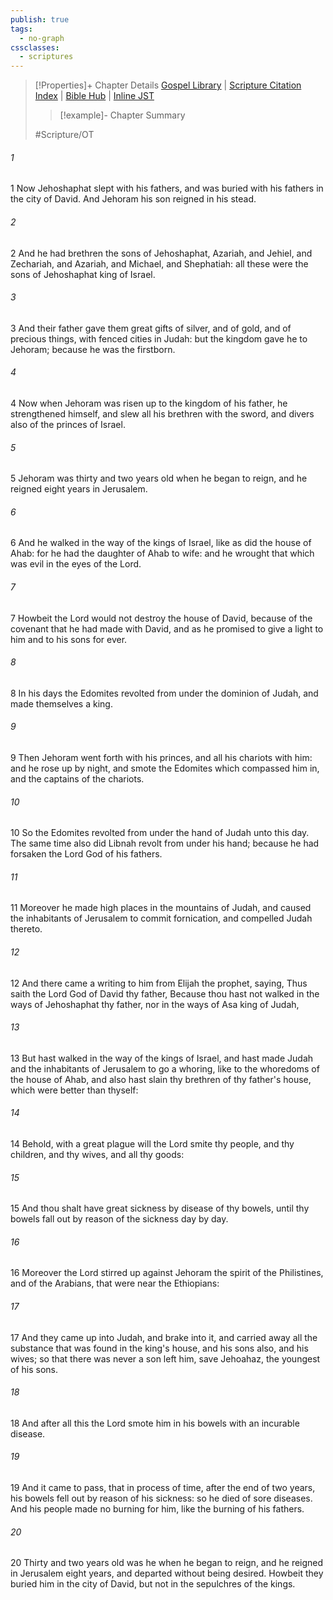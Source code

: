 ```yaml
---
publish: true
tags:
  - no-graph
cssclasses:
  - scriptures
---
```

>[!Properties]+ Chapter Details
>[Gospel Library](https://churchofjesuschrist.org/study/scriptures/ot/2-chr/21?lang=eng)    |    [Scripture Citation Index](https://scriptures.byu.edu/#07215::c07215)    |    [Bible Hub](https://biblehub.com/2_chronicles/21.htm)    |    [Inline JST](https://scripturetoolbox.com/html/ic/2Chronicles/21.html)
>>[!example]- Chapter Summary
>> 
> 
>
>#Scripture/OT
###### 1
1 Now Jehoshaphat slept with his fathers, and was buried with his fathers in the city of David. And Jehoram his son reigned in his stead.
###### 2
2 And he had brethren the sons of Jehoshaphat, Azariah, and Jehiel, and Zechariah, and Azariah, and Michael, and Shephatiah: all these were the sons of Jehoshaphat king of Israel.
###### 3
3 And their father gave them great gifts of silver, and of gold, and of precious things, with fenced cities in Judah: but the kingdom gave he to Jehoram; because he was the firstborn.
###### 4
4 Now when Jehoram was risen up to the kingdom of his father, he strengthened himself, and slew all his brethren with the sword, and divers also of the princes of Israel.
###### 5
5 Jehoram was thirty and two years old when he began to reign, and he reigned eight years in Jerusalem.
###### 6
6 And he walked in the way of the kings of Israel, like as did the house of Ahab: for he had the daughter of Ahab to wife: and he wrought that which was evil in the eyes of the Lord.
###### 7
7 Howbeit the Lord would not destroy the house of David, because of the covenant that he had made with David, and as he promised to give a light to him and to his sons for ever.
###### 8
8 In his days the Edomites revolted from under the dominion of Judah, and made themselves a king.
###### 9
9 Then Jehoram went forth with his princes, and all his chariots with him: and he rose up by night, and smote the Edomites which compassed him in, and the captains of the chariots.
###### 10
10 So the Edomites revolted from under the hand of Judah unto this day. The same time also did Libnah revolt from under his hand; because he had forsaken the Lord God of his fathers.
###### 11
11 Moreover he made high places in the mountains of Judah, and caused the inhabitants of Jerusalem to commit fornication, and compelled Judah thereto.
###### 12
12 And there came a writing to him from Elijah the prophet, saying, Thus saith the Lord God of David thy father, Because thou hast not walked in the ways of Jehoshaphat thy father, nor in the ways of Asa king of Judah,
###### 13
13 But hast walked in the way of the kings of Israel, and hast made Judah and the inhabitants of Jerusalem to go a whoring, like to the whoredoms of the house of Ahab, and also hast slain thy brethren of thy father's house, which were better than thyself:
###### 14
14 Behold, with a great plague will the Lord smite thy people, and thy children, and thy wives, and all thy goods:
###### 15
15 And thou shalt have great sickness by disease of thy bowels, until thy bowels fall out by reason of the sickness day by day.
###### 16
16 Moreover the Lord stirred up against Jehoram the spirit of the Philistines, and of the Arabians, that were near the Ethiopians:
###### 17
17 And they came up into Judah, and brake into it, and carried away all the substance that was found in the king's house, and his sons also, and his wives; so that there was never a son left him, save Jehoahaz, the youngest of his sons.
###### 18
18 And after all this the Lord smote him in his bowels with an incurable disease.
###### 19
19 And it came to pass, that in process of time, after the end of two years, his bowels fell out by reason of his sickness: so he died of sore diseases. And his people made no burning for him, like the burning of his fathers.
###### 20
20 Thirty and two years old was he when he began to reign, and he reigned in Jerusalem eight years, and departed without being desired. Howbeit they buried him in the city of David, but not in the sepulchres of the kings.
